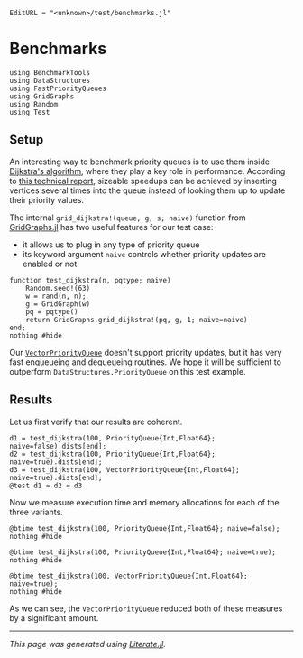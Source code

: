 ```@meta
EditURL = "<unknown>/test/benchmarks.jl"
```

# Benchmarks

````@example benchmarks
using BenchmarkTools
using DataStructures
using FastPriorityQueues
using GridGraphs
using Random
using Test
````

## Setup

An interesting way to benchmark priority queues is to use them inside [Dijkstra's algorithm](https://en.wikipedia.org/wiki/Dijkstra%27s_algorithm), where they play a key role in performance.
According to [this technical report](https://www3.cs.stonybrook.edu/~rezaul/papers/TR-07-54.pdf), sizeable speedups can be achieved by inserting vertices several times into the queue instead of looking them up to update their priority values.

The internal `grid_dijkstra!(queue, g, s; naive)` function from [GridGraphs.jl](https://github.com/gdalle/GridGraphs.jl) has two useful features for our test case:
- it allows us to plug in any type of priority queue
- its keyword argument `naive` controls whether priority updates are enabled or not

````@example benchmarks
function test_dijkstra(n, pqtype; naive)
    Random.seed!(63)
    w = rand(n, n);
    g = GridGraph(w)
    pq = pqtype()
    return GridGraphs.grid_dijkstra!(pq, g, 1; naive=naive)
end;
nothing #hide
````

Our [`VectorPriorityQueue`](@ref) doesn't support priority updates, but it has very fast enqueueing and dequeueing routines.
We hope it will be sufficient to outperform `DataStructures.PriorityQueue` on this test example.

## Results

Let us first verify that our results are coherent.

````@example benchmarks
d1 = test_dijkstra(100, PriorityQueue{Int,Float64}; naive=false).dists[end];
d2 = test_dijkstra(100, PriorityQueue{Int,Float64}; naive=true).dists[end];
d3 = test_dijkstra(100, VectorPriorityQueue{Int,Float64}; naive=true).dists[end];
@test d1 ≈ d2 ≈ d3
````

Now we measure execution time and memory allocations for each of the three variants.

````@example benchmarks
@btime test_dijkstra(100, PriorityQueue{Int,Float64}; naive=false);
nothing #hide
````

````@example benchmarks
@btime test_dijkstra(100, PriorityQueue{Int,Float64}; naive=true);
nothing #hide
````

````@example benchmarks
@btime test_dijkstra(100, VectorPriorityQueue{Int,Float64}; naive=true);
nothing #hide
````

As we can see, the `VectorPriorityQueue` reduced both of these measures by a significant amount.

---

*This page was generated using [Literate.jl](https://github.com/fredrikekre/Literate.jl).*

